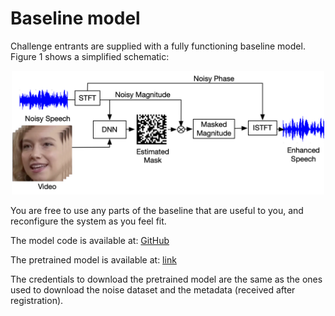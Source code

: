 # Baseline model

Challenge entrants are supplied with a fully functioning baseline model. Figure 1 shows a simplified schematic:

<p align="center">
  <img src="software/baseline.jpg" alt="drawing" width="500"/>
</p>

You are free to use any parts of the baseline that are useful to you, and reconfigure the system as you feel fit.

The model code is available at: [GitHub](https://github.com/cogmhear/avse_challenge)

The pretrained model is available at: [link](https://data.cstr.ed.ac.uk/cogmhear/protected/avse1_baseline.ckpt)

The credentials to download the pretrained model are the same as the ones used to download the noise dataset and the metadata (received after registration).
